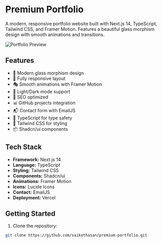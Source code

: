 # Premium Portfolio

A modern, responsive portfolio website built with Next.js 14, TypeScript, Tailwind CSS, and Framer Motion. Features a beautiful glass morphism design with smooth animations and transitions.

![Portfolio Preview](https://sjc.microlink.io/45WZ7X0VR-p7ohUMyGQ-xFViO97PEDE4JiUvrCwJOz5h90gfEA8zk-mHgwFSSK-Fb48uGiDW_GCirbal14_vfw.jpeg)

## Features

- 🎨 Modern glass morphism design
- 📱 Fully responsive layout
- 🎭 Smooth animations with Framer Motion
- 🌙 Light/Dark mode support
- 🎯 SEO optimized
- 📊 GitHub projects integration
- 📬 Contact form with EmailJS
- 🔧 TypeScript for type safety
- 🎨 Tailwind CSS for styling
- 📦 Shadcn/ui components

## Tech Stack

- **Framework:** Next.js 14
- **Language:** TypeScript
- **Styling:** Tailwind CSS
- **Components:** Shadcn/ui
- **Animations:** Framer Motion
- **Icons:** Lucide Icons
- **Contact:** EmailJS
- **Deployment:** Vercel

## Getting Started

1. Clone the repository:
```bash
git clone https://github.com/saikothasan/premium-portfolio.git

